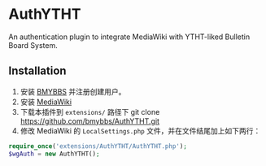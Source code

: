 AuthYTHT
========

An authentication plugin to integrate MediaWiki with YTHT-liked Bulletin Board System.

Installation
------------

1. 安装 [BMYBBS](https://github.com/bmybbs/bmybbs) 并注册创建用户。
2. 安装 [MediaWiki](https://www.mediawiki.org/wiki/MediaWiki)
3. 下载本插件到 `extensions/` 路径下
    git clone https://github.com/bmybbs/AuthYTHT.git
4. 修改 MediaWiki 的 `LocalSettings.php` 文件，并在文件结尾加上如下两行：

```php
require_once('extensions/AuthYTHT/AuthYTHT.php');
$wgAuth = new AuthYTHT();
```
